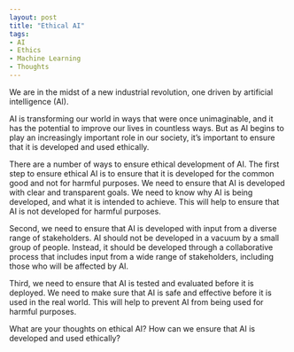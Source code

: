 ```yaml
---
layout: post
title: "Ethical AI"
tags:
- AI
- Ethics
- Machine Learning
- Thoughts
---
```


We are in the midst of a new industrial revolution, one driven by artificial intelligence (AI). 

AI is transforming our world in ways that were once unimaginable, and it has the potential to improve our lives in countless ways. But as AI begins to play an increasingly important role in our society, it’s important to ensure that it is developed and used ethically.

There are a number of ways to ensure ethical development of AI. The first step to ensure ethical AI is to ensure that it is developed for the common good and not for harmful purposes. We need to ensure that AI is developed with clear and transparent goals. We need to know why AI is being developed, and what it is intended to achieve. This will help to ensure that AI is not developed for harmful purposes. 

Second, we need to ensure that AI is developed with input from a diverse range of stakeholders. AI should not be developed in a vacuum by a small group of people. Instead, it should be developed through a collaborative process that includes input from a wide range of stakeholders, including those who will be affected by AI. 

Third, we need to ensure that AI is tested and evaluated before it is deployed. We need to make sure that AI is safe and effective before it is used in the real world. This will help to prevent AI from being used for harmful purposes.

What are your thoughts on ethical AI? How can we ensure that AI is developed and used ethically? 
